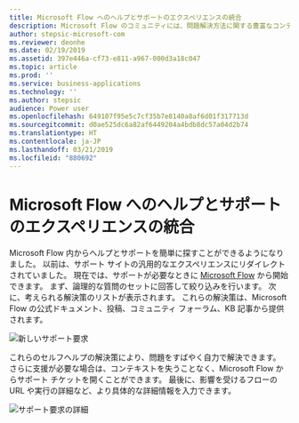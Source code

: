 ```yaml
---
title: Microsoft Flow へのヘルプとサポートのエクスペリエンスの統合
description: Microsoft Flow のコミュニティには、問題解決方法に関する豊富なコンテンツがあります。 この新しいサポート エクスペリエンスにより、サポート チケットをオープンすることなく、その場でソリューションを簡単に検索できるようになります。
author: stepsic-microsoft-com
ms.reviewer: deonhe
ms.date: 02/19/2019
ms.assetid: 397e446a-cf73-e811-a967-000d3a18c047
ms.topic: article
ms.prod: ''
ms.service: business-applications
ms.technology: ''
ms.author: stepsic
audience: Power user
ms.openlocfilehash: 649107f95e5c7cf35b7e8140a8af6d01f317713d
ms.sourcegitcommit: d0ae525dc6a82af6449204a4bdb8dc57a04d2b74
ms.translationtype: HT
ms.contentlocale: ja-JP
ms.lasthandoff: 03/21/2019
ms.locfileid: "880692"
---
```

# <a name="integrated-help-and-support-experience-in-microsoft-flow"></a>Microsoft Flow へのヘルプとサポートのエクスペリエンスの統合




Microsoft Flow 内からヘルプとサポートを簡単に探すことができるようになりました。 以前は、サポート サイトの汎用的なエクスペリエンスにリダイレクトされていました。 現在では、サポートが必要なときに [Microsoft Flow](https://flow.microsoft.com/support/) から開始できます。 まず、論理的な質問のセットに回答して絞り込みを行います。 次に、考えられる解決策のリストが表示されます。 これらの解決策は、Microsoft Flow の公式ドキュメント、投稿、コミュニティ フォーラム、KB 記事から提供されます。

![新しいサポート要求](media/new-support-request-1.png "新しいサポート要求")

これらのセルフヘルプの解決策により、問題をすばやく自力で解決できます。 さらに支援が必要な場合は、コンテキストを失うことなく、Microsoft Flow からサポート チケットを開くことができます。 最後に、影響を受けるフローの URL や実行の詳細など、より具体的な詳細情報を入力できます。

![サポート要求の詳細](media/new-support-request-2.png "サポート要求の詳細")